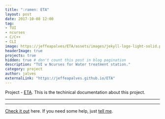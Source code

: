 ```yaml
---
title: ":ramen: ETA"
layout: post
date: 2017-10-08 12:00
tag:    
- TUI
- ncurses
- C/C++
- CLI
image: https://jeffeapalves/ETA/assets/images/jekyll-logo-light-solid.png
headerImage: true
projects: true
hidden: true # don't count this post in blog pagination
description: "TUI w Ncurses for Water treatment station."
category: project
author: jalves
externalLink: "https://jeffeapalves.github.io/ETA"
---
```


Project - [ETA](https://jeffeapalves.github.io/ETA/). This is the techinical documentation about this project.

---


---

[Check it out](http://jeffeapalves.github.io/ETA/) here.
If you need some help, just [tell me](http://github.com/jeffeapalves/ETA/issues).
